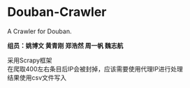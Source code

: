 # Douban-Crawler
A Crawler for Douban.
  
**组员：姚博文 黄青刚 郑浩然 周一帆 魏志航**

采用Scrapy框架  
在爬取400左右条目后IP会被封掉，应该需要使用代理IP进行处理  
结果使用csv文件写入

